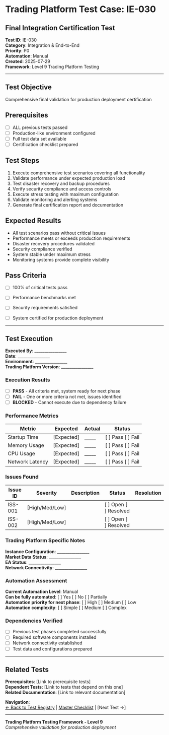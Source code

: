 # Trading Platform Test Case: IE-030
## Final Integration Certification Test

**Test ID**: IE-030  
**Category**: Integration & End-to-End  
**Priority**: P0  
**Automation**: Manual  
**Created**: 2025-07-29  
**Framework**: Level 9 Trading Platform Testing

---

## Test Objective
Comprehensive final validation for production deployment certification

## Prerequisites
- [ ] ALL previous tests passed
- [ ] Production-like environment configured
- [ ] Full test data set available
- [ ] Certification checklist prepared

## Test Steps
1. Execute comprehensive test scenarios covering all functionality
2. Validate performance under expected production load
3. Test disaster recovery and backup procedures
4. Verify security compliance and access controls
5. Execute stress testing with maximum configuration
6. Validate monitoring and alerting systems
7. Generate final certification report and documentation

## Expected Results
- All test scenarios pass without critical issues
- Performance meets or exceeds production requirements
- Disaster recovery procedures validated
- Security compliance verified
- System stable under maximum stress
- Monitoring systems provide complete visibility

## Pass Criteria
- [ ] 100% of critical tests pass
- [ ] Performance benchmarks met
- [ ] Security requirements satisfied
- [ ] System certified for production deployment








---

## Test Execution

**Executed By**: ________________  
**Date**: ________________  
**Environment**: ________________  
**Trading Platform Version**: ________________  

### Execution Results
- [ ] **PASS** - All criteria met, system ready for next phase
- [ ] **FAIL** - One or more criteria not met, issues identified
- [ ] **BLOCKED** - Cannot execute due to dependency failure

### Performance Metrics
| Metric | Expected | Actual | Status |
|--------|----------|--------|--------|
| Startup Time | [Expected] | _____ | [ ] Pass [ ] Fail |
| Memory Usage | [Expected] | _____ | [ ] Pass [ ] Fail |
| CPU Usage | [Expected] | _____ | [ ] Pass [ ] Fail |
| Network Latency | [Expected] | _____ | [ ] Pass [ ] Fail |

### Issues Found
| Issue ID | Severity | Description | Status | Resolution |
|----------|----------|-------------|--------|------------|
| ISS-001 | [High/Med/Low] | | [ ] Open [ ] Resolved | |
| ISS-002 | [High/Med/Low] | | [ ] Open [ ] Resolved | |

### Trading Platform Specific Notes
**Instance Configuration**: ________________  
**Market Data Status**: ________________  
**EA Status**: ________________  
**Network Connectivity**: ________________  

### Automation Assessment
**Current Automation Level**: Manual  
**Can be fully automated**: [ ] Yes [ ] No [ ] Partially  
**Automation priority for next phase**: [ ] High [ ] Medium [ ] Low  
**Automation complexity**: [ ] Simple [ ] Medium [ ] Complex

### Dependencies Verified
- [ ] Previous test phases completed successfully
- [ ] Required software components installed
- [ ] Network connectivity established
- [ ] Test data and configurations prepared

---

## Related Tests
**Prerequisites**: [Link to prerequisite tests]  
**Dependent Tests**: [Link to tests that depend on this one]  
**Related Documentation**: [Link to relevant documentation]

**Navigation**:  
[← Back to Test Registry](../01-Test-ID-Registry-Framework.md) | [Master Checklist](../Checklists/Master-Checklist.md) | [Next Test →]

---

**Trading Platform Testing Framework - Level 9**  
*Comprehensive validation for production deployment*
